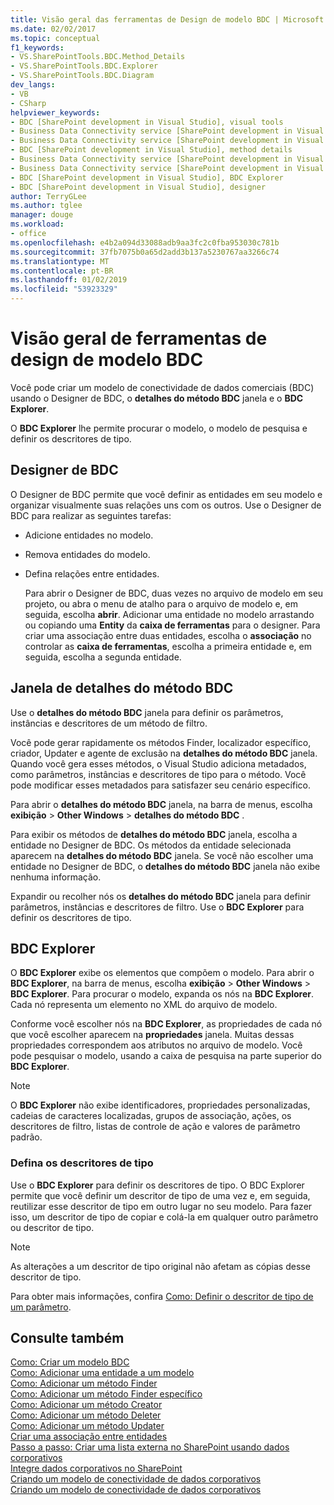 ```yaml
---
title: Visão geral das ferramentas de Design de modelo BDC | Microsoft Docs
ms.date: 02/02/2017
ms.topic: conceptual
f1_keywords:
- VS.SharePointTools.BDC.Method_Details
- VS.SharePointTools.BDC.Explorer
- VS.SharePointTools.BDC.Diagram
dev_langs:
- VB
- CSharp
helpviewer_keywords:
- BDC [SharePoint development in Visual Studio], visual tools
- Business Data Connectivity service [SharePoint development in Visual Studio], visual tools
- Business Data Connectivity service [SharePoint development in Visual Studio], BDC Explorer
- BDC [SharePoint development in Visual Studio], method details
- Business Data Connectivity service [SharePoint development in Visual Studio], designer
- Business Data Connectivity service [SharePoint development in Visual Studio], method details
- BDC [SharePoint development in Visual Studio], BDC Explorer
- BDC [SharePoint development in Visual Studio], designer
author: TerryGLee
ms.author: tglee
manager: douge
ms.workload:
- office
ms.openlocfilehash: e4b2a094d33088adb9aa3fc2c0fba953030c781b
ms.sourcegitcommit: 37fb7075b0a65d2add3b137a5230767aa3266c74
ms.translationtype: MT
ms.contentlocale: pt-BR
ms.lasthandoff: 01/02/2019
ms.locfileid: "53923329"
---
```

# <a name="bdc-model-design-tools-overview"></a>Visão geral de ferramentas de design de modelo BDC
  Você pode criar um modelo de conectividade de dados comerciais (BDC) usando o Designer de BDC, o **detalhes do método BDC** janela e o **BDC Explorer**.  
  
 O **BDC Explorer** lhe permite procurar o modelo, o modelo de pesquisa e definir os descritores de tipo.  
  
## <a name="bdc-designer"></a>Designer de BDC
 O Designer de BDC permite que você definir as entidades em seu modelo e organizar visualmente suas relações uns com os outros. Use o Designer de BDC para realizar as seguintes tarefas:  
  
- Adicione entidades no modelo.  
  
- Remova entidades do modelo.  
  
- Defina relações entre entidades.  
  
  Para abrir o Designer de BDC, duas vezes no arquivo de modelo em seu projeto, ou abra o menu de atalho para o arquivo de modelo e, em seguida, escolha **abrir**. Adicionar uma entidade no modelo arrastando ou copiando uma **Entity** da **caixa de ferramentas** para o designer. Para criar uma associação entre duas entidades, escolha o **associação** no controlar as **caixa de ferramentas**, escolha a primeira entidade e, em seguida, escolha a segunda entidade.  
  
## <a name="bdc-method-details-window"></a>Janela de detalhes do método BDC
 Use o **detalhes do método BDC** janela para definir os parâmetros, instâncias e descritores de um método de filtro.  
  
 Você pode gerar rapidamente os métodos Finder, localizador específico, criador, Updater e agente de exclusão na **detalhes do método BDC** janela. Quando você gera esses métodos, o Visual Studio adiciona metadados, como parâmetros, instâncias e descritores de tipo para o método. Você pode modificar esses metadados para satisfazer seu cenário específico.  
  
 Para abrir o **detalhes do método BDC** janela, na barra de menus, escolha **exibição** > **Other Windows** > **detalhes do método BDC** .  
  
 Para exibir os métodos de **detalhes do método BDC** janela, escolha a entidade no Designer de BDC. Os métodos da entidade selecionada aparecem na **detalhes do método BDC** janela. Se você não escolher uma entidade no Designer de BDC, o **detalhes do método BDC** janela não exibe nenhuma informação.  
  
 Expandir ou recolher nós os **detalhes do método BDC** janela para definir parâmetros, instâncias e descritores de filtro. Use o **BDC Explorer** para definir os descritores de tipo.  
  
## <a name="bdc-explorer"></a>BDC Explorer
 O **BDC Explorer** exibe os elementos que compõem o modelo. Para abrir o **BDC Explorer**, na barra de menus, escolha **exibição** > **Other Windows** > **BDC Explorer**. Para procurar o modelo, expanda os nós na **BDC Explorer**. Cada nó representa um elemento no XML do arquivo de modelo.  
  
 Conforme você escolher nós na **BDC Explorer**, as propriedades de cada nó que você escolher aparecem na **propriedades** janela. Muitas dessas propriedades correspondem aos atributos no arquivo de modelo. Você pode pesquisar o modelo, usando a caixa de pesquisa na parte superior do **BDC Explorer**.  
  
> [!NOTE]  
>  O **BDC Explorer** não exibe identificadores, propriedades personalizadas, cadeias de caracteres localizadas, grupos de associação, ações, os descritores de filtro, listas de controle de ação e valores de parâmetro padrão.  
  
### <a name="define-type-descriptors"></a>Defina os descritores de tipo
 Use o **BDC Explorer** para definir os descritores de tipo. O BDC Explorer permite que você definir um descritor de tipo de uma vez e, em seguida, reutilizar esse descritor de tipo em outro lugar no seu modelo. Para fazer isso, um descritor de tipo de copiar e colá-la em qualquer outro parâmetro ou descritor de tipo.  
  
> [!NOTE]  
>  As alterações a um descritor de tipo original não afetam as cópias desse descritor de tipo.  
  
 Para obter mais informações, confira [Como: Definir o descritor de tipo de um parâmetro](../sharepoint/how-to-define-the-type-descriptor-of-a-parameter.md).  
  
## <a name="see-also"></a>Consulte também
 [Como: Criar um modelo BDC](../sharepoint/how-to-create-a-bdc-model.md)   
 [Como: Adicionar uma entidade a um modelo](../sharepoint/how-to-add-an-entity-to-a-model.md)   
 [Como: Adicionar um método Finder](../sharepoint/how-to-add-a-finder-method.md)   
 [Como: Adicionar um método Finder específico](../sharepoint/how-to-add-a-specific-finder-method.md)   
 [Como: Adicionar um método Creator](../sharepoint/how-to-add-a-creator-method.md)   
 [Como: Adicionar um método Deleter](../sharepoint/how-to-add-a-deleter-method.md)   
 [Como: Adicionar um método Updater](../sharepoint/how-to-add-an-updater-method.md)   
 [Criar uma associação entre entidades](../sharepoint/creating-an-association-between-entities.md)   
 [Passo a passo: Criar uma lista externa no SharePoint usando dados corporativos](../sharepoint/walkthrough-creating-an-external-list-in-sharepoint-by-using-business-data.md)   
 [Integre dados corporativos no SharePoint](../sharepoint/integrating-business-data-into-sharepoint.md)   
 [Criando um modelo de conectividade de dados corporativos](../sharepoint/creating-a-business-data-connectivity-model.md)   
 [Criando um modelo de conectividade de dados corporativos](../sharepoint/designing-a-business-data-connectivity-model.md)  
